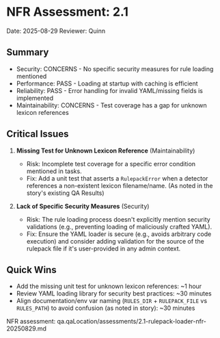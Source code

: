 # NFR Assessment: 2.1

Date: 2025-08-29
Reviewer: Quinn

## Summary

- Security: CONCERNS - No specific security measures for rule loading mentioned
- Performance: PASS - Loading at startup with caching is efficient
- Reliability: PASS - Error handling for invalid YAML/missing fields is implemented
- Maintainability: CONCERNS - Test coverage has a gap for unknown lexicon references

## Critical Issues

1. **Missing Test for Unknown Lexicon Reference** (Maintainability)
   - Risk: Incomplete test coverage for a specific error condition mentioned in tasks.
   - Fix: Add a unit test that asserts a `RulepackError` when a detector references a non-existent lexicon filename/name. (As noted in the story's existing QA Results)

2. **Lack of Specific Security Measures** (Security)
   - Risk: The rule loading process doesn't explicitly mention security validations (e.g., preventing loading of maliciously crafted YAML).
   - Fix: Ensure the YAML loader is secure (e.g., avoids arbitrary code execution) and consider adding validation for the source of the rulepack file if it's user-provided in any admin context.

## Quick Wins

- Add the missing unit test for unknown lexicon references: ~1 hour
- Review YAML loading library for security best practices: ~30 minutes
- Align documentation/env var naming (`RULES_DIR` + `RULEPACK_FILE` vs `RULES_PATH`) to avoid confusion (as noted in story): ~30 minutes

NFR assessment: qa.qaLocation/assessments/2.1-rulepack-loader-nfr-20250829.md